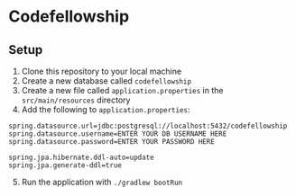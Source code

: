 # Codefellowship

## Setup

1. Clone this repository to your local machine
2. Create a new database called `codefellowship`
3. Create a new file called `application.properties` in the `src/main/resources` directory
4. Add the following to `application.properties`:
```
spring.datasource.url=jdbc:postgresql://localhost:5432/codefellowship
spring.datasource.username=ENTER YOUR DB USERNAME HERE
spring.datasource.password=ENTER YOUR PASSWORD HERE

spring.jpa.hibernate.ddl-auto=update
spring.jpa.generate-ddl=true
```
5. Run the application with `./gradlew bootRun`